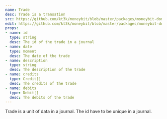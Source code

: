 ```yaml
---
name: Trade
desc: Trade is a transation
src: https://github.com/kt3k/moneybit/blob/master/packages/moneybit-domain/trade.js
edit: https://github.com/kt3k/moneybit/blob/master/packages/moneybit-domain/trade.md
props:
- name: id
  type: string
  desc: The id of the trade in a journal
- name: date
  type: moment
  desc: The date of the trade
- name: description
  type: string
  desc: The description of the trade
- name: credits
  type: Credit[]
  desc: The credits of the trade
- name: debits
  type: Debit[]
  desc: The debits of the trade
---
```


Trade is a unit of data in a journal. The id have to be unique in a journal.
